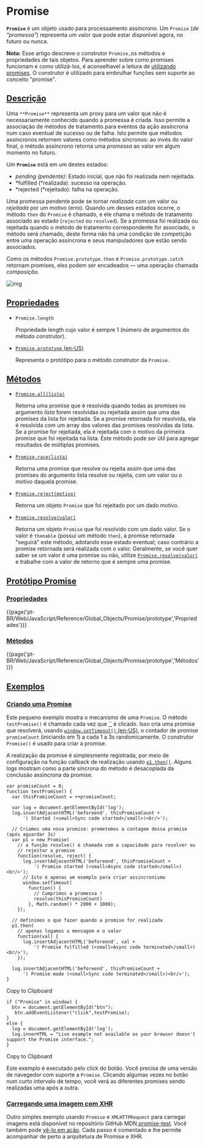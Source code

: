 # Promise

**`Promise`** é um objeto usado para processamento assíncrono. Um `Promise` (*de "promessa"*) representa um valor que pode estar disponível agora, no futuro ou nunca.

**Nota:** Esse artigo descreve o construtor `Promise,`os métodos e propriedades de tais objetos. Para aprender sobre como promises funcionam e como utilizá-los, é aconselhavel a leitura de [utilizando promises](https://developer.mozilla.org/pt-BR/docs/Web/JavaScript/Guide/Using_promises). O construtor é utilizado para embrulhar funções sem suporte ao conceito "promise".

## [Descrição](https://developer.mozilla.org/pt-BR/docs/Web/JavaScript/Reference/Global_Objects/Promise#descrição)

Uma `**Promise**` representa um proxy para um valor que não é necessariamente conhecido quando a promessa é criada. Isso permite a associação de métodos de tratamento para eventos da ação assíncrona num caso eventual de sucesso ou de falha. Isto permite que métodos assíncronos retornem valores como métodos síncronos: ao invés do valor final, o método assíncrono retorna uma *promessa* ao valor em algum momento no futuro.

Um **`Promise`** está em um destes estados: 

- *pending (*pendente*)*: Estado inicial, que não foi realizada nem rejeitada.
- *fulfilled (*realizada): sucesso na operação.
- *rejected (*rejeitado):  falha na operação.

Uma promessa pendente pode se tornar *realizada* com um valor ou *rejeitada* por um motivo (erro). Quando um desses estados ocorre, o método `then` do `Promise` é chamado, e ele chama o método de tratamento associado ao estado (`rejected` ou `resolved`). Se a promessa foi realizada ou rejeitada quando o método de tratamento correspondente for associado, o método será chamado, deste forma não há uma condição de competição entre uma operação assíncrona e seus manipuladores que estão sendo associados.

Como os métodos `Promise.prototype.then` e `Promise.prototype.catch` retornam promises, eles podem ser encadeados — uma operação chamada *composição*.

![img](https://mdn.mozillademos.org/files/8633/promises.png)

## [Propriedades](https://developer.mozilla.org/pt-BR/docs/Web/JavaScript/Reference/Global_Objects/Promise#propriedades)

- `Promise.length`

  Propriedade length cujo valor é sempre 1 (número de argumentos do método construtor).

- [`Promise.prototype` (en-US)](https://developer.mozilla.org/en-US/docs/Web/JavaScript/Reference/Global_Objects/Promise)

  Representa o protótipo para o método construtor da `Promise`.

## [Métodos](https://developer.mozilla.org/pt-BR/docs/Web/JavaScript/Reference/Global_Objects/Promise#métodos)

- [`Promise.all(lista)`](https://developer.mozilla.org/pt-BR/docs/Web/JavaScript/Reference/Global_Objects/Promise/all)

  Retorna uma promise que é resolvida quando todas as promises no argumento *lista* forem resolvidas ou rejeitada assim que uma das promises da lista for rejeitada. Se a promise retornada for resolvida, ela é resolvida com um array dos valores das promises resolvidas da lista. Se a promise for rejeitada, ela é rejeitada com o motivo da primeira promise que foi rejeitada na lista. Este método pode ser útil para agregar resultados de múltiplas promises.

- [`Promise.race(lista)`](https://developer.mozilla.org/pt-BR/docs/Web/JavaScript/Reference/Global_Objects/Promise/race)

  Retorna uma promise que resolve ou rejeita assim que uma das promises do argumento lista resolve ou rejeita, com um valor ou o motivo daquela promise.

- [`Promise.reject(motivo)`](https://developer.mozilla.org/pt-BR/docs/Web/JavaScript/Reference/Global_Objects/Promise/reject)

  Retorna um objeto `Promise` que foi rejeitado por um dado motivo.

- [`Promise.resolve(valor)`](https://developer.mozilla.org/pt-BR/docs/Web/JavaScript/Reference/Global_Objects/Promise/resolve)

  Retorna um objeto `Promise` que foi resolvido com um dado valor. Se o valor é `thenable` (possui um método `then`), a promise retornada "seguirá" este método, adotando esse estado eventual; caso contrário a promise retornada será realizada com o valor. Geralmente, se você quer saber se um valor é uma promise ou não, utilize [`Promise.resolve(valor)`](https://developer.mozilla.org/pt-BR/docs/Web/JavaScript/Reference/Global_Objects/Promise/resolve) e trabalhe com a valor de retorno que é sempre uma promise.

## [Protótipo Promise](https://developer.mozilla.org/pt-BR/docs/Web/JavaScript/Reference/Global_Objects/Promise#protótipo_promise)

### [Propriedades](https://developer.mozilla.org/pt-BR/docs/Web/JavaScript/Reference/Global_Objects/Promise#propriedades_2)

{{page('pt-BR/Web/JavaScript/Reference/Global_Objects/Promise/prototype','Propriedades')}}

### [Métodos](https://developer.mozilla.org/pt-BR/docs/Web/JavaScript/Reference/Global_Objects/Promise#métodos_2)

{{page('pt-BR/Web/JavaScript/Reference/Global_Objects/Promise/prototype','Métodos')}}

## [Exemplos](https://developer.mozilla.org/pt-BR/docs/Web/JavaScript/Reference/Global_Objects/Promise#exemplos)

### [Criando uma Promise](https://developer.mozilla.org/pt-BR/docs/Web/JavaScript/Reference/Global_Objects/Promise#criando_uma_promise)

<div id="log"></div>

Este pequeno exemplo mostra o mecanismo de uma `Promise`. O método `testPromise()` é chamado cada vez que [``](https://developer.mozilla.org/pt-BR/docs/Web/HTML/Element/button) é clicado. Isso cria uma promise que resolverá, usando [`window.setTimeout()` (en-US)](https://developer.mozilla.org/en-US/docs/Web/API/setTimeout), o contador de promise `promiseCount` (iniciando em 1) a cada 1 a 3s randomicamente. O construtor `Promise()` é usado para criar a promise.

A realização da promise é simplesmente registrada, por meio de configuração na função callback de realização  usando [`p1.then()`](https://developer.mozilla.org/pt-BR/docs/Web/JavaScript/Reference/Global_Objects/Promise/then). Alguns logs mostram como a parte síncrona do método é desacoplada da conclusão assíncrona da promise.

```
var promiseCount = 0;
function testPromise() {
  var thisPromiseCount = ++promiseCount;

  var log = document.getElementById('log');
  log.insertAdjacentHTML('beforeend', thisPromiseCount +
      ') Started (<small>Sync code started</small>)<br/>');

  // Criamos uma nova promise: prometemos a contagem dessa promise (após aguardar 3s)
  var p1 = new Promise(
    // a função resolve() é chamada com a capacidade para resolver ou
    // rejeitar a promise
    function(resolve, reject) {
      log.insertAdjacentHTML('beforeend', thisPromiseCount +
          ') Promise started (<small>Async code started</small>)<br/>');
      // Isto é apenas um exemplo para criar assincronismo
      window.setTimeout(
        function() {
          // Cumprimos a promessa !
          resolve(thisPromiseCount)
        }, Math.random() * 2000 + 1000);
    });

  // definimos o que fazer quando a promise for realizada
  p1.then(
    // apenas logamos a mensagem e o valor
    function(val) {
      log.insertAdjacentHTML('beforeend', val +
          ') Promise fulfilled (<small>Async code terminated</small>)<br/>');
    });

  log.insertAdjacentHTML('beforeend', thisPromiseCount +
      ') Promise made (<small>Sync code terminated</small>)<br/>');
}
```

Copy to Clipboard

```
if ("Promise" in window) {
  btn = document.getElementById("btn");
   btn.addEventListener("click",testPromise);
}
else {
  log = document.getElementById('log');
  log.innerHTML = "Live example not available as your browser doesn't support the Promise interface.";
}
```

Copy to Clipboard

Este exemplo é executado pelo click do botão. Você precisa de uma versão de navegedor com suporte a `Promise`. Clicando algumas vezes no botão num curto intervalo de tempo, você verá as diferentes promises sendo realizadas uma após a outra.



### [Carregando uma imagem com XHR](https://developer.mozilla.org/pt-BR/docs/Web/JavaScript/Reference/Global_Objects/Promise#carregando_uma_imagem_com_xhr)

Outro simples exemplo usando `Promise` e `XMLHTTPRequest` para carregar imagens está disponível no repositório GitHub MDN[ promise-test](https://github.com/mdn/js-examples/blob/master/promises-test/index.html). Você também pode [vê-lo em ação](https://mdn.github.io/js-examples/promises-test/). Cada passo é comentado e lhe permite acompanhar de perto a arquitetura de Promise e XHR.